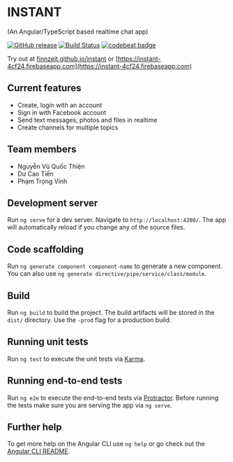 # INSTANT 
(An Angular/TypeScript based realtime chat app)

[![GitHub release](https://img.shields.io/github/release/finnzeit/instant.svg)](https://github.com/finnzeit/instant/)
[![Build Status](https://travis-ci.org/finnzeit/instant.svg?branch=master)](https://travis-ci.org/finnzeit/instant)
[![codebeat badge](https://codebeat.co/badges/1b33c26b-9165-454f-b3df-dbe4dfb56c9e)](https://codebeat.co/projects/github-com-finnzeit-instant-master)

Try out at [finnzeit.github.io/instant](https://finnzeit.github.io/instant/) or [https://instant-4cf24.firebaseapp.com](https://instant-4cf24.firebaseapp.com) 

## Current features
- Create, login with an account
- Sign in with Facebook account
- Send text messages, photos and files in realtime
- Create channels for multiple topics

## Team members
- Nguyễn  Vũ Quốc Thiện
- Dư Cao Tiến
- Phạm Trọng Vinh

## Development server
Run `ng serve` for a dev server. Navigate to `http://localhost:4200/`. The app will automatically reload if you change any of the source files.

## Code scaffolding

Run `ng generate component component-name` to generate a new component. You can also use `ng generate directive/pipe/service/class/module`.

## Build

Run `ng build` to build the project. The build artifacts will be stored in the `dist/` directory. Use the `-prod` flag for a production build.

## Running unit tests

Run `ng test` to execute the unit tests via [Karma](https://karma-runner.github.io).

## Running end-to-end tests

Run `ng e2e` to execute the end-to-end tests via [Protractor](http://www.protractortest.org/).
Before running the tests make sure you are serving the app via `ng serve`.

## Further help

To get more help on the Angular CLI use `ng help` or go check out the [Angular CLI README](https://github.com/angular/angular-cli/blob/master/README.md).
